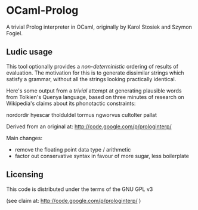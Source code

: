 OCaml-Prolog
============

A trivial Prolog interpreter in OCaml, originally by Karol Stosiek and
Szymon Fogiel.

Ludic usage
-----------

This tool optionally provides a *non-deterministic* ordering of results of
evaluation. The motivation for this is to generate dissimilar strings 
which satisfy a grammar, without all the strings looking practically
identical.

Here's some output from a *trivial* attempt at generating plausible
words from Tolkien's Quenya language, based on three minutes of
research on Wikipedia's claims about its phonotactic constraints:

 nordordir
 hyescar
 tholduldel
 tormus
 ngworvus
 cultolter
 pallat


Derived from an original at: http://code.google.com/p/prologinterp/

Main changes:
  - remove the floating point data type / arithmetic
  - factor out conservative syntax in favour of more sugar, less boilerplate

Licensing
---------

This code is distributed under the terms of the GNU GPL v3

(see claim at: http://code.google.com/p/prologinterp/ )
